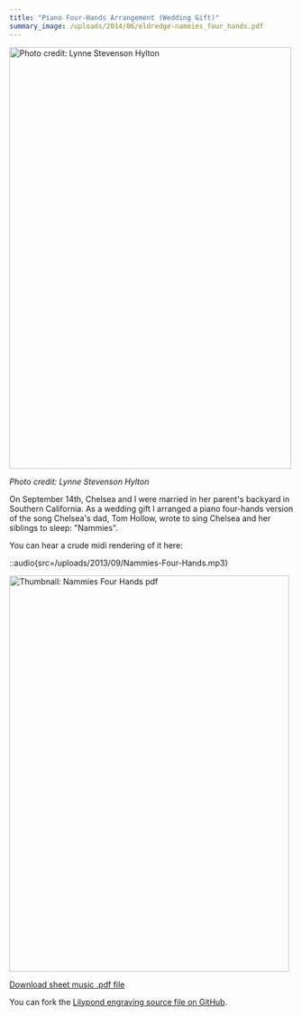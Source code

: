 ```yaml
---
title: "Piano Four-Hands Arrangement (Wedding Gift)"
summary_image: /uploads/2014/06/eldredge-nammies_four_hands.pdf
---
```


<a href="/uploads/2013/09/wedding_dance_web.jpg"><img alt="Photo credit: Lynne Stevenson Hylton" src="/uploads/2013/09/wedding_dance_web.jpg" width="500" height="747" /></a>

*Photo credit: Lynne Stevenson Hylton*

On September 14th, Chelsea and I were married in her parent's backyard in Southern California. As a wedding gift I arranged a piano four-hands version of the song Chelsea's dad, Tom Hollow, wrote to sing Chelsea and her siblings to sleep: "Nammies".

You can hear a crude midi rendering of it here:

::audio{src=/uploads/2013/09/Nammies-Four-Hands.mp3}

<a href="/uploads/2014/06/eldredge-nammies_four_hands.pdf" target="_blank"><img class="aligncenter size-full wp-image-1484" alt="Thumbnail: Nammies Four Hands pdf" src="/uploads/2013/09/eldredge-nammies_four_hands.png" width="496" height="702" /></a>

<a href="/uploads/2014/06/eldredge-nammies_four_hands.pdf" target="_blank">Download sheet music .pdf file</a>

You can fork the <a href="https://github.com/captbaritone/eldredge-nammies_four_hands" target="_blank">Lilypond engraving source file on GitHub</a>.
